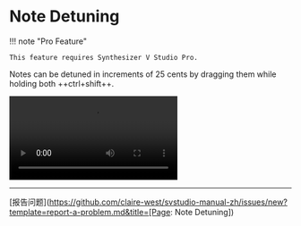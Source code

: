 # Note Detuning

!!! note "Pro Feature"

    This feature requires Synthesizer V Studio Pro.

Notes can be detuned in increments of 25 cents by dragging them while holding both ++ctrl+shift++.

![type:video](../img/advanced/note-detuning.mp4)

---

[报告问题](https://github.com/claire-west/svstudio-manual-zh/issues/new?template=report-a-problem.md&title=[Page: Note Detuning])